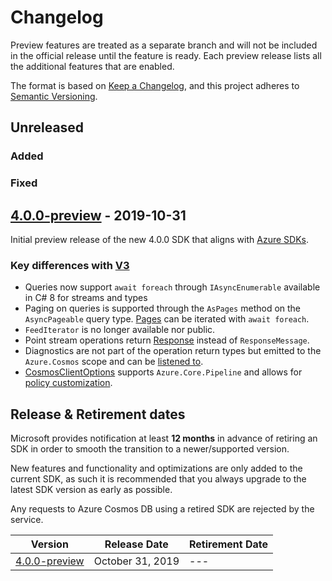 # Changelog

Preview features are treated as a separate branch and will not be included in the official release until the feature is ready. Each preview release lists all the additional features that are enabled.

The format is based on [Keep a Changelog](https://keepachangelog.com/en/1.0.0/),
and this project adheres to [Semantic Versioning](https://semver.org/spec/v2.0.0.html).

## Unreleased

### Added

### Fixed

## <a name="4.0.0-preview"/> [4.0.0-preview](https://www.nuget.org/packages/Azure.Cosmos/4.0.0-preview) - 2019-10-31

Initial preview release of the new 4.0.0 SDK that aligns with [Azure SDKs](https://azure.github.io/azure-sdk/).

### Key differences with [V3](https://github.com/Azure/azure-cosmos-dotnet-v3/)

* Queries now support `await foreach` through `IAsyncEnumerable` available in C# 8 for streams and types
* Paging on queries is supported through the `AsPages` method on the `AsyncPageable` query type. [Pages](https://docs.microsoft.com/dotnet/api/azure.page-1?view=azure-dotnet-preview) can be iterated with `await foreach`.
* `FeedIterator` is no longer available nor public.
* Point stream operations return [Response](https://docs.microsoft.com/dotnet/api/azure.response?view=azure-dotnet-preview) instead of `ResponseMessage`.
* Diagnostics are not part of the operation return types but emitted to the `Azure.Cosmos` scope and can be [listened to](https://docs.microsoft.com/dotnet/api/system.diagnostics.tracing.eventlistener?view=netframework-4.8).
* [CosmosClientOptions](./Microsoft.Azure.Cosmos/azuredata/CosmosClientOptions.cs) supports `Azure.Core.Pipeline` and allows for [policy customization](https://docs.microsoft.com/dotnet/api/azure.core.clientoptions.addpolicy?view=azure-dotnet-preview#Azure_Core_ClientOptions_AddPolicy_Azure_Core_Pipeline_HttpPipelinePolicy_Azure_Core_HttpPipelinePosition_).

## Release & Retirement dates
Microsoft provides notification at least **12 months** in advance of retiring an SDK in order to smooth the transition to a newer/supported version.

New features and functionality and optimizations are only added to the current SDK, as such it is recommended that you always upgrade to the latest SDK version as early as possible. 

Any requests to Azure Cosmos DB using a retired SDK are rejected by the service.

| Version | Release Date | Retirement Date |
| --- | --- | --- |
| [4.0.0-preview](#4.0.0-preview) |October 31, 2019 |--- |
